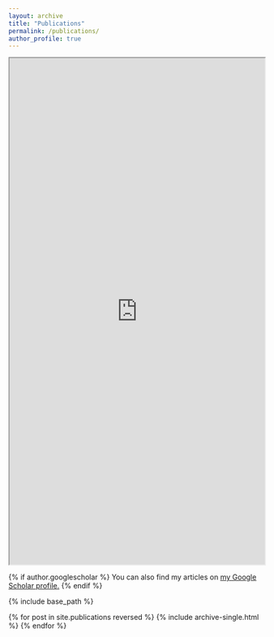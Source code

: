 ```yaml
---
layout: archive
title: "Publications"
permalink: /publications/
author_profile: true
---
```


<iframe width="100%" height="1000" src="https://scholar.google.ch/citations?user=5aU5eEAAAAAJ&hl=en"></iframe>


{% if author.googlescholar %}
  You can also find my articles on <u><a href="{{author.googlescholar}}">my Google Scholar profile</a>.</u>
{% endif %}

{% include base_path %}

{% for post in site.publications reversed %}
  {% include archive-single.html %}
{% endfor %}
